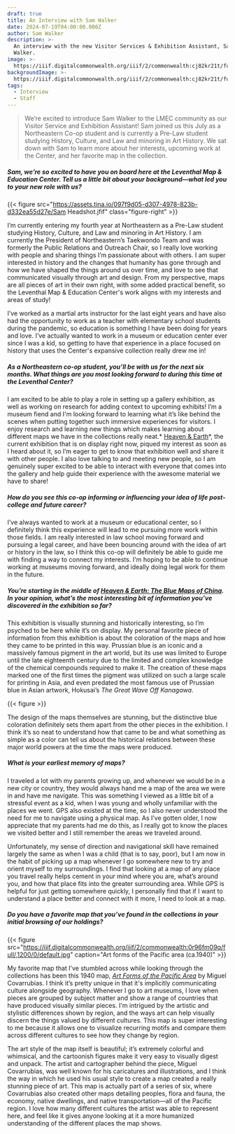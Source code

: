 ```yaml
---
draft: true
title: An Interview with Sam Walker
date: 2024-07-19T04:00:00.000Z
author: Sam Walker
description: >-
  An interview with the new Visitor Services & Exhibition Assistant, Sam
  Walker. 
image: >-
  https://iiif.digitalcommonwealth.org/iiif/2/commonwealth:cj82kr21t/full/1200,/0/default.jpg
backgroundImage: >-
  https://iiif.digitalcommonwealth.org/iiif/2/commonwealth:cj82kr21t/full/1200,/0/default.jpg
tags:
  - Interview
  - Staff
---
```


> We’re excited to introduce Sam Walker to the LMEC community as our Visitor Service and Exhibition Assistant! Sam joined us this July as a Northeastern Co-op student and is currently a Pre-Law student studying History, Culture, and Law and minoring in Art History. We sat down with Sam to learn more about her interests, upcoming work at the Center, and her favorite map in the collection.

##### ***Sam, we’re so excited to have you on board here at the Leventhal Map & Education Center. Tell us a little bit about your background—what led you to your new role with us?***

{{< figure src="https://assets.tina.io/097f9d05-d307-4978-823b-d332ea55d27e/Sam Headshot.jfif" class="figure-right" >}}

I’m currently entering my fourth year at Northeastern as a Pre-Law student studying History, Culture, and Law and minoring in Art History. I am currently the President of Northeastern’s Taekwondo Team and was formerly the Public Relations and Outreach Chair, so I really love working with people and sharing things I’m passionate about with others. I am super interested in history and the changes that humanity has gone through and how we have shaped the things around us over time, and love to see that communicated visually through art and design. From my perspective, maps are all pieces of art in their own right, with some added practical benefit, so the Leventhal Map & Education Center's work aligns with my interests and areas of study!

I’ve worked as a martial arts instructor for the last eight years and have also had the opportunity to work as a teacher with elementary school students during the pandemic, so education is something I have been doing for years and love. I’ve actually wanted to work in a museum or education center ever since I was a kid, so getting to have that experience in a place focused on history that uses the Center's expansive collection really drew me in!

##### ***As a Northeastern co-op student, you’ll be with us for the next six months. What things are you most looking forward to during this time at the Leventhal Center?***

I am excited to be able to play a role in setting up a gallery exhibition, as well as working on research for adding context to upcoming exhibits! I’m a museum fiend and I'm looking forward to  learning what it’s like behind the scenes when putting together such immersive experiences for visitors. I enjoy research and learning new things which makes learning about different maps we have in the collections really neat.* [Heaven & Earth](https://www.leventhalmap.org/digital-exhibitions/heaven-and-earth/)*, the current exhibition that is on display right now, piqued my interest as soon as I heard about it, so I’m eager to get to know that exhibition well and share it with other people. I also love talking to and meeting new people, so I am genuinely super excited to be able to interact with everyone that comes into the gallery and help guide their experience with the awesome material we have to share!

##### ***How do you see this co-op informing or influencing your idea of life post-college and future career?***

I’ve always wanted to work at a museum or educational center, so I definitely think this experience will lead to me pursuing more work within those fields. I am really interested in law school moving forward and pursuing a legal career, and have been bouncing around with the idea of art or history in the law, so I think this co-op will definitely be able to guide me with finding a way to connect my interests. I'm hoping to be able to continue working at museums moving forward, and ideally doing legal work for them in the future.

##### ***You’re starting in the middle of [Heaven & Earth: The Blue Maps of China](https://www.leventhalmap.org/digital-exhibitions/heaven-and-earth/). In your opinion, what’s the most interesting bit of information you’ve discovered in the exhibition so far?***

This exhibition is visually stunning and historically interesting, so I’m psyched to be here while it’s on display. My personal favorite piece of information from this exhibition is about the coloration of the maps and how they came to be printed in this way. Prussian blue is an iconic and a massively famous pigment in the art world, but its use was limited to Europe until the late eighteenth century due to the limited and complex knowledge of the chemical compounds required to make it. The creation of these maps marked one of the first times the pigment was utilized on such a large scale for printing in Asia, and even predated the most famous use of Prussian blue in Asian artwork, Hokusai’s *The Great Wave Off Kanagawa*.

{{< figure >}}

The design of the maps themselves are stunning, but the distinctive blue coloration definitely sets them apart from the other pieces in the exhibition. I think it’s so neat to understand how that came to be and what something as simple as a color can tell us about the historical relations between these major world powers at the time the maps were produced.

##### ***What is your earliest memory of maps?***

I traveled a lot with my parents growing up, and whenever we would be in a new city or country, they would always hand me a map of the area we were in and have me navigate. This was something I viewed as a little bit of a stressful event as a kid, when I was young and wholly unfamiliar with the places we went. GPS also existed at the time, so I also never understood the need for me to navigate using a physical map. As I’ve gotten older, I now appreciate that my parents had me do this, as I really got to know the places we visited better and I still remember the areas we traveled around.

Unfortunately, my sense of direction and navigational skill have remained largely the same as when I was a child (that is to say, poor), but I am now in the habit of picking up a map whenever I go somewhere new to try and orient myself to my surroundings. I find that looking at a map of any place you travel really helps cement in your mind where you are, what’s around you, and how that place fits into the greater surrounding area. While GPS is helpful for just getting somewhere quickly, I personally find that if I want to understand a place better and connect with it more, I need to look at a map.

##### ***Do you have a favorite map that you’ve found in the collections in your initial browsing of our holdings?***

{{< figure src="https://iiif.digitalcommonwealth.org/iiif/2/commonwealth:0r96fm09q/full/,1200/0/default.jpg" caption="Art forms of the Pacific area (ca.1940)" >}}

My favorite map that I’ve stumbled across while looking through the collections has been this 1940 map, *[Art Forms of the Pacific Area](https://collections.leventhalmap.org/search/commonwealth:0r96fm08f)* by Miguel Covarrubias. I think it’s pretty unique in that it's implicitly communicating culture alongside geography. Whenever I go to art museums, I love when pieces are grouped by subject matter and show a range of countries that have produced visually similar pieces. I'm intrigued by the artistic and stylistic differences shown by region, and the ways art can help visually discern the things valued by different cultures. This map is super interesting to me because it allows one to visualize recurring motifs and compare them across different cultures to see how they change by region.

The art style of the map itself is beautiful; it’s extremely colorful and whimsical, and the cartoonish figures make it very easy to visually digest and unpack. The artist and cartographer behind the piece, Miguel Covarrubias, was well known for his caricatures and illustrations, and I think the way in which he used his usual style to create a map created a really stunning piece of art. This map is actually part of a series of six, where Covarrubias also created other maps detailing peoples, flora and fauna, the economy, native dwellings, and native transportation—all of the Pacific region. I love how many different cultures the artist was able to represent here, and feel like it gives anyone looking at it a more humanized understanding of the different places the map shows.
